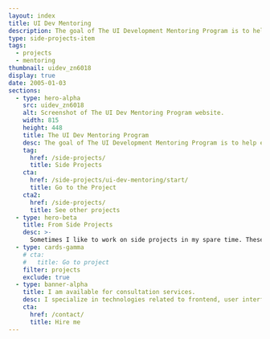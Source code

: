 ```yaml
---
layout: index
title: UI Dev Mentoring
description: The goal of The UI Development Mentoring Program is to help everyone become a better UI developer.
type: side-projects-item
tags:
  - projects
  - mentoring
thumbnail: uidev_zn6018
display: true
date: 2005-01-03
sections:
  - type: hero-alpha
    src: uidev_zn6018
    alt: Screenshot of The UI Dev Mentoring Program website.
    width: 815
    height: 448
    title: The UI Dev Mentoring Program
    desc: The goal of The UI Development Mentoring Program is to help everyone become a better UI developer.
    tag:
      href: /side-projects/
      title: Side Projects
    cta:
      href: /side-projects/ui-dev-mentoring/start/
      title: Go to the Project
    cta2:
      href: /side-projects/
      title: See other projects
  - type: hero-beta
    title: From Side Projects
    desc: >-
      Sometimes I like to work on side projects in my spare time. These are my other open-source side projects.
  - type: cards-gamma
    # cta:
    #   title: Go to project
    filter: projects
    exclude: true
  - type: banner-alpha
    title: I am available for consultation services.
    desc: I specialize in technologies related to frontend, user interface, and website development.
    cta:
      href: /contact/
      title: Hire me
---
```

